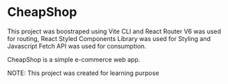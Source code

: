 # CheapShop
 This project was boostraped using Vite CLI and React Router V6 was used for routing, React Styled Components Library was used for Styling and Javascript Fetch API was used for consumption.

CheapShop is a simple e-commerce web app.

NOTE: This project was created for learning purpose
